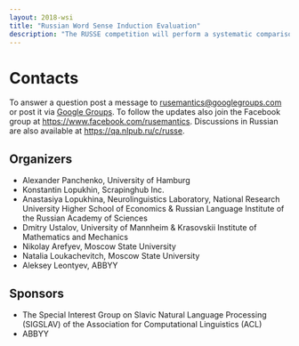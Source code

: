 ```yaml
---
layout: 2018-wsi
title: "Russian Word Sense Induction Evaluation"
description: "The RUSSE competition will perform a systematic comparison and evaluation of the baseline and the most recent approaches to word sense induction and disambuguation."
---
```


# Contacts

To answer a question post a message to [rusemantics@googlegroups.com](mailto:rusemantics@googlegroups.com) or post it via [Google Groups](https://groups.google.com/forum/?fromgroups#!forum/rusemantics). To follow the updates also join the Facebook group at <https://www.facebook.com/rusemantics>. Discussions in Russian are also available at <https://qa.nlpub.ru/c/russe>.

## Organizers

* Alexander Panchenko, University of Hamburg
* Konstantin Lopukhin, Scrapinghub Inc.
* Anastasiya Lopukhina, Neurolinguistics Laboratory, National Research University Higher School of Economics & Russian Language Institute of the Russian Academy of Sciences
* Dmitry Ustalov, University of Mannheim & Krasovskii Institute of Mathematics and Mechanics
* Nikolay Arefyev, Moscow State University
* Natalia Loukachevitch, Moscow State University
* Aleksey Leontyev, ABBYY

## Sponsors

* The Special Interest Group on Slavic Natural Language Processing (SIGSLAV) of the Association for Computational Linguistics (ACL)
* ABBYY
